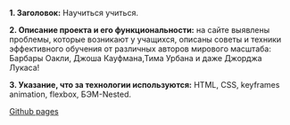 **1. Заголовок:** Научиться учиться.

**2. Описание проекта и его функциональности:** на сайте выявлены проблемы, которые возникают у учащихся, описаны советы и техники эффективного обучения от различных авторов мирового масштаба: Барбары Оакли, Джоша Кауфмана,Тима Урбана и даже Джорджа Лукаса!

**3. Указание, что за технологии используются:** HTML, CSS, keyframes animation, flexbox, БЭМ-Nested.

<a href="https://stelzf117.github.io/how-to-learn/">Github pages</a>

